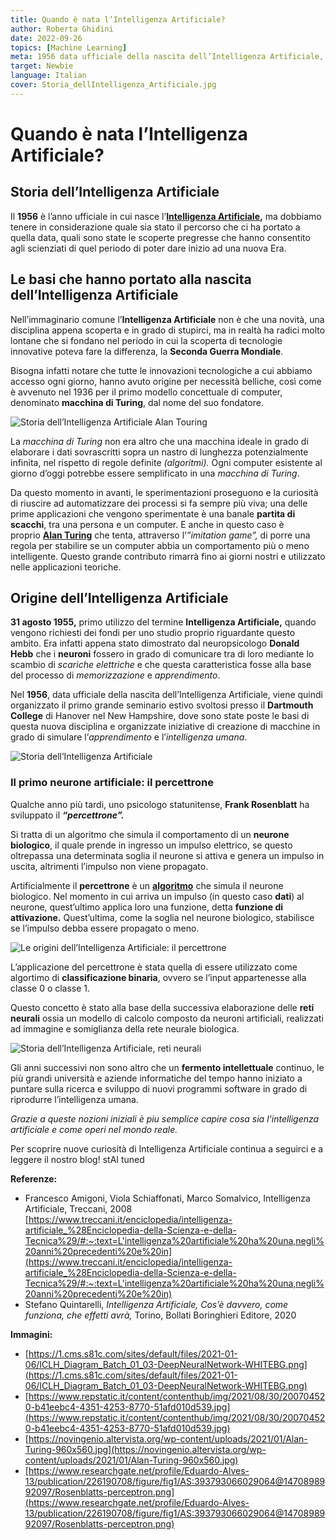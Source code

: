 ```yaml
---
title: Quando è nata l’Intelligenza Artificiale?
author: Roberta Ghidini
date: 2022-09-26
topics: [Machine Learning]
meta: 1956 data ufficiale della nascita dell’Intelligenza Artificiale, ma bisogna considerare il lungo percorso e le scoperte che ci hanno portato a quella data. 
target: Newbie
language: Italian
cover: Storia_dellIntelligenza_Artificiale.jpg
---
```


# Quando è nata l’Intelligenza Artificiale?

## Storia dell’Intelligenza Artificiale

Il **1956** è l’anno ufficiale in cui nasce l’**[Intelligenza Artificiale](https://www.notion.so/Cos-l-Intelligenza-Artificiale-stAI-tuned-b80b54571aae4eb98d71b5a9ebadf0b5),** ma dobbiamo tenere in considerazione quale sia stato il percorso che ci ha portato a quella data, quali sono state le scoperte pregresse che hanno consentito agli scienziati di quel periodo di poter dare inizio ad una nuova Era.

## **Le basi che hanno portato alla nascita dell’Intelligenza Artificiale**

Nell’immaginario comune l’**Intelligenza Artificiale** non è che una novità, una disciplina appena scoperta e in grado di stupirci, ma in realtà ha radici molto lontane che si fondano nel periodo in cui la scoperta di tecnologie innovative poteva fare la differenza, la **Seconda Guerra Mondiale**.

Bisogna infatti notare che tutte le innovazioni tecnologiche a cui abbiamo accesso ogni giorno, hanno avuto origine per necessità belliche, così come è avvenuto nel 1936 per il primo modello concettuale di computer, denominato **macchina di Turing**, dal nome del suo fondatore.

![Storia dell’Intelligenza Artificiale Alan Touring](Quando%20e%CC%80%20nata%20l%E2%80%99Intelligenza%20Artificiale%20-%20stAI%20t%20596fa0c5a3fd4c9295a713648cab9073/Storia_dellIntelligenza_Artificiale_Alan_Turing.jpg)


La *macchina di Turing* non era altro che una macchina ideale in grado di elaborare i dati sovrascritti sopra un nastro di lunghezza potenzialmente infinita, nel rispetto di regole definite *(algoritmi).* Ogni computer esistente al giorno d’oggi potrebbe essere semplificato in una *macchina di Turing*.

Da questo momento in avanti, le sperimentazioni proseguono e la curiosità di riuscire ad automatizzare dei processi si fa sempre più viva; una delle prime applicazioni che vengono sperimentate è una banale **partita di scacchi**, tra una persona e un computer. E anche in questo caso è proprio **[Alan Turing](https://www.storicang.it/a/alan-turing-larma-segreta-degli-alleati_15245)** che tenta, attraverso l’*”imitation game”,* di porre una regola per stabilire se un computer abbia un comportamento più o meno intelligente. Questo grande contributo rimarrà fino ai giorni nostri e utilizzato nelle applicazioni teoriche.

## **Origine dell’Intelligenza Artificiale**

**31 agosto 1955,** primo utilizzo del termine **Intelligenza Artificiale,** quando vengono richiesti dei fondi per uno studio proprio riguardante questo ambito. Era infatti appena stato dimostrato dal neuropsicologo **Donald Hebb** che i **neuroni** fossero in grado di comunicare tra di loro mediante lo scambio di *scariche elettriche* e che questa caratteristica fosse alla base del processo di *memorizzazione* e *apprendimento*.

Nel **1956**, data ufficiale della nascita dell’Intelligenza Artificiale, viene quindi organizzato il primo grande seminario estivo svoltosi presso il **Dartmouth College** di Hanover nel New Hampshire, dove sono state poste le basi di questa nuova disciplina e organizzate iniziative di creazione di macchine in grado di simulare l’*apprendimento* e l’*intelligenza umana*.

![Storia dell’Intelligenza Artificiale](Storia_dellIntelligenza_Artificiale.jpg)



### **Il primo neurone artificiale: il percettrone**

Qualche anno più tardi, uno psicologo statunitense, **Frank Rosenblatt** ha sviluppato il ***“percettrone”.*** 

Si tratta di un algoritmo che simula il comportamento di un **neurone biologico**, il quale prende in ingresso un impulso elettrico, se questo oltrepassa una determinata soglia il neurone si attiva e genera un impulso in uscita, altrimenti l’impulso non viene propagato. 

Artificialmente il **percettrone** è un **[algoritmo](https://www.notion.so/Cos-un-algoritmo-e-per-cosa-si-utilizza-stAI-tuned-99f8ed22073948dfab1bf885941e90db)** che simula il neurone biologico. Nel momento in cui arriva un impulso (in questo caso **dati**) al neurone, quest’ultimo applica loro una funzione, detta **funzione di attivazione.** Quest’ultima, come la soglia nel neurone biologico, stabilisce se l’impulso debba essere propagato o meno.

![Le origini dell’Intelligenza Artificiale: il percettrone](Storia_dellIntelligenza_Artificiale_percettrone.png)

L’applicazione del percettrone è stata quella di essere utilizzato come algortimo di **classificazione binaria**, ovvero se l’input appartenesse alla classe 0 o classe 1. 

Questo concetto è stato alla base della successiva elaborazione delle **reti neurali** ossia un modello di calcolo composto da neuroni artificiali, realizzati ad immagine e somiglianza della rete neurale biologica.

![Storia dell’Intelligenza Artificiale, reti neurali](Storia_dellIntelligenza_Artificiale_reti_neurali.webp)


Gli anni successivi non sono altro che un **fermento intellettuale** continuo, le più grandi università e aziende informatiche del tempo hanno iniziato a puntare sulla ricerca e sviluppo di nuovi programmi software in grado di riprodurre l’intelligenza umana.

*Grazie a queste nozioni iniziali è piu semplice capire cosa sia l’intelligenza artificiale e come operi nel mondo reale.* 

Per scoprire nuove curiosità di Intelligenza Artificiale continua a seguirci e a leggere il nostro blog! stAI tuned 

**Referenze:** 

- Francesco Amigoni, Viola Schiaffonati, Marco Somalvico, Intelligenza Artificiale, Treccani, 2008 [https://www.treccani.it/enciclopedia/intelligenza-artificiale_%28Enciclopedia-della-Scienza-e-della-Tecnica%29/#:~:text=L'intelligenza%20artificiale%20ha%20una,negli%20anni%20precedenti%20e%20in](https://www.treccani.it/enciclopedia/intelligenza-artificiale_%28Enciclopedia-della-Scienza-e-della-Tecnica%29/#:~:text=L'intelligenza%20artificiale%20ha%20una,negli%20anni%20precedenti%20e%20in)
- Stefano Quintarelli, *Intelligenza Artificiale, Cos’è davvero, come funziona, che effetti avrà,* Torino, Bollati Boringhieri Editore, 2020

**Immagini:**

- [https://1.cms.s81c.com/sites/default/files/2021-01-06/ICLH_Diagram_Batch_01_03-DeepNeuralNetwork-WHITEBG.png](https://1.cms.s81c.com/sites/default/files/2021-01-06/ICLH_Diagram_Batch_01_03-DeepNeuralNetwork-WHITEBG.png)
- [https://www.repstatic.it/content/contenthub/img/2021/08/30/200704520-b41eebc4-4351-4253-8770-51afd010d539.jpg](https://www.repstatic.it/content/contenthub/img/2021/08/30/200704520-b41eebc4-4351-4253-8770-51afd010d539.jpg)
- [https://novingenio.altervista.org/wp-content/uploads/2021/01/Alan-Turing-960x560.jpg](https://novingenio.altervista.org/wp-content/uploads/2021/01/Alan-Turing-960x560.jpg)
- [https://www.researchgate.net/profile/Eduardo-Alves-13/publication/226190708/figure/fig1/AS:393793066029064@1470898992097/Rosenblatts-perceptron.png](https://www.researchgate.net/profile/Eduardo-Alves-13/publication/226190708/figure/fig1/AS:393793066029064@1470898992097/Rosenblatts-perceptron.png)
